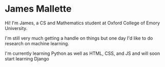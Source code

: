 # James Mallette 

Hi! I'm James, a CS and Mathematics student at Oxford College of Emory University.

I'm still very much getting a handle on things but one day I'd like to do research on machine learning.

I'm currently learning Python as well as HTML, CSS, and JS and will soon start learning Django